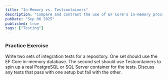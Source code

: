 ```yaml
---
title: "In-Memory vs. Testcontainers"
description: "Compare and contrast the use of EF Core's in-memory provider with using a real database in a Docker container (via Testcontainers) for integration testing. Discuss the trade-offs in terms of speed, fidelity, and complexity."
pubDate: "Sep 06 2025"
published: true
tags: ["Testing"]
---
```


### Practice Exercise

Write two sets of integration tests for a repository. One set should use the EF Core in-memory database. The second set should use Testcontainers to spin up a real PostgreSQL or SQL Server container for the tests. Discuss any tests that pass with one setup but fail with the other.
